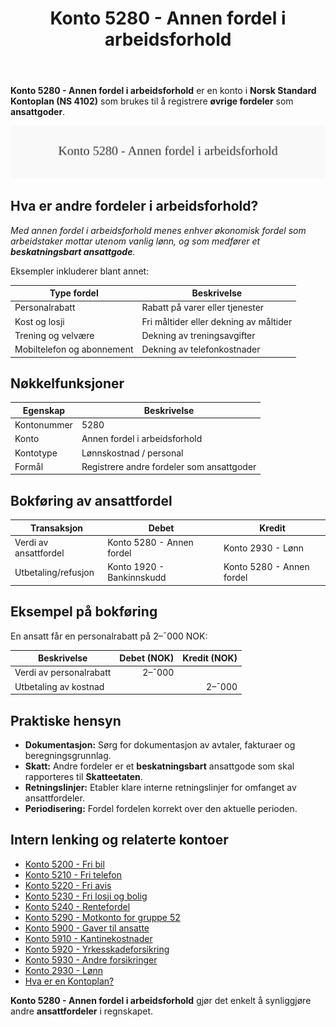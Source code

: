 ﻿---
title: "Konto 5280 - Annen fordel i arbeidsforhold"
seoTitle: "Konto 5280 | Annen fordel i arbeidsforhold | Kontoplan"
description: "Konto 5280 brukes i Norsk Standard Kontoplan for å registrere øvrige fordeler i arbeidsforhold som ansattgoder. Her inngår personalrabatter, naturalytelser og andre skattepliktige fordeler."
summary: "Oversikt over Konto 5280 med eksempler, skatt og bokføring av andre fordeler i arbeidsforhold."
---

**Konto 5280 - Annen fordel i arbeidsforhold** er en konto i **Norsk Standard Kontoplan (NS 4102)** som brukes til å registrere **øvrige fordeler** som **ansattgoder**.

![Illustrasjon av konto 5280 Annen fordel i arbeidsforhold](5280-annen-fordel-i-arbeidsforhold-image.svg)

## Hva er andre fordeler i arbeidsforhold?

*Med *annen fordel i arbeidsforhold* menes enhver økonomisk fordel som arbeidstaker mottar utenom vanlig lønn, og som medfører et **beskatningsbart ansattgode**.*

Eksempler inkluderer blant annet:

| Type fordel                   | Beskrivelse                              |
|-------------------------------|------------------------------------------|
| Personalrabatt                | Rabatt på varer eller tjenester          |
| Kost og losji                 | Fri måltider eller dekning av måltider   |
| Trening og velvære            | Dekning av treningsavgifter              |
| Mobiltelefon og abonnement    | Dekning av telefonkostnader              |

## Nøkkelfunksjoner

| Egenskap     | Beskrivelse                                     |
|--------------|-------------------------------------------------|
| Kontonummer  | 5280                                            |
| Konto        | Annen fordel i arbeidsforhold                   |
| Kontotype    | Lønnskostnad / personal                         |
| Formål       | Registrere andre fordeler som ansattgoder       |

## Bokføring av ansattfordel

| Transaksjon            | Debet                       | Kredit                      |
|------------------------|-----------------------------|-----------------------------|
| Verdi av ansattfordel  | Konto 5280 - Annen fordel   | Konto 2930 - Lønn           |
| Utbetaling/refusjon    | Konto 1920 - Bankinnskudd   | Konto 5280 - Annen fordel   |

## Eksempel på bokføring

En ansatt får en personalrabatt på 2–¯000 NOK:

| Beskrivelse                    | Debet (NOK) | Kredit (NOK) |
|--------------------------------|-----------:|-------------:|
| Verdi av personalrabatt        |       2–¯000 |              |
| Utbetaling av kostnad          |            |        2–¯000 |

## Praktiske hensyn

* **Dokumentasjon:** Sørg for dokumentasjon av avtaler, fakturaer og beregningsgrunnlag.
* **Skatt:** Andre fordeler er et **beskatningsbart** ansattgode som skal rapporteres til **Skatteetaten**.
* **Retningslinjer:** Etabler klare interne retningslinjer for omfanget av ansattfordeler.
* **Periodisering:** Fordel fordelen korrekt over den aktuelle perioden.

## Intern lenking og relaterte kontoer

* [Konto 5200 - Fri bil](/blogs/kontoplan/5200-fri-bil "Konto 5200 - Fri bil: Regnskapsføring av firmabil som ansattgode i Norsk kontoplan")
* [Konto 5210 - Fri telefon](/blogs/kontoplan/5210-fri-telefon "Konto 5210 - Fri telefon: Regnskapsføring av fri telefon som ansattgode i Norsk kontoplan")
* [Konto 5220 - Fri avis](/blogs/kontoplan/5220-fri-avis "Konto 5220 - Fri avis: Regnskapsføring av fri avis som ansattgode i Norsk kontoplan")
* [Konto 5230 - Fri losji og bolig](/blogs/kontoplan/5230-fri-losji-og-bolig "Konto 5230 - Fri losji og bolig: Regnskapsføring av fri losji og bolig som ansattgode i Norsk kontoplan")
* [Konto 5240 - Rentefordel](/blogs/kontoplan/5240-rentefordel "Konto 5240 - Rentefordel: Regnskapsføring av rentefordel som ansattgode i Norsk kontoplan")
* [Konto 5290 - Motkonto for gruppe 52](/blogs/kontoplan/5290-motkonto-for-gruppe-52 "Konto 5290 - Motkonto for gruppe 52: Regnskapsføring av motkonto for gruppe 52 ansattgoder i Norsk kontoplan")
* [Konto 5900 - Gaver til ansatte](/blogs/kontoplan/5900-gaver-til-ansatte "Konto 5900 - Gaver til ansatte")
* [Konto 5910 - Kantinekostnader](/blogs/kontoplan/5910-kantinekostnader "Konto 5910 - Kantinekostnader")
* [Konto 5920 - Yrkesskadeforsikring](/blogs/kontoplan/5920-yrkesskadeforsikring "Konto 5920 - Yrkesskadeforsikring")
* [Konto 5930 - Andre forsikringer](/blogs/kontoplan/5930-andre-forsikringer "Konto 5930 - Andre forsikringer")
* [Konto 2930 - Lønn](/blogs/kontoplan/2930-lonn "Konto 2930 - Lønn")
* [Hva er en Kontoplan?](/blogs/regnskap/hva-er-kontoplan "Hva er en Kontoplan? Komplett Guide til Kontoplaner i Norsk Regnskap")

**Konto 5280 - Annen fordel i arbeidsforhold** gjør det enkelt å synliggjøre andre **ansattfordeler** i regnskapet.






